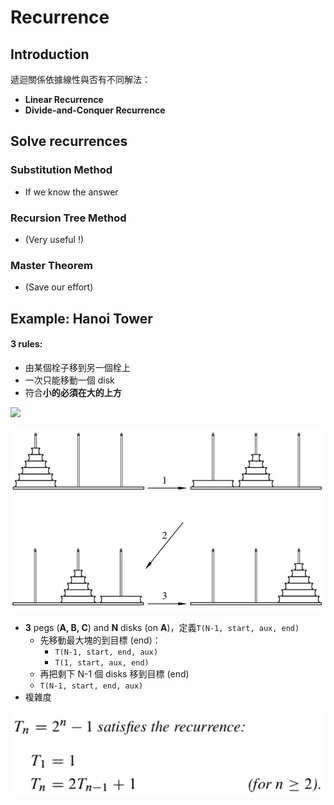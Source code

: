 # Recurrence

## Introduction

遞迴關係依據線性與否有不同解法：

* **Linear Recurrence**
* **Divide-and-Conquer Recurrence**

## Solve recurrences

### Substitution Method

* If we know the answer

### Recursion Tree Method

*  \(Very useful !\) 

### Master Theorem

* \(Save our effort\)



## Example: Hanoi Tower 

#### 3 rules: 

* 由某個栓子移到另一個栓上
* 一次只能移動一個 disk
* 符合**小的必須在大的上方**

![](https://www.dropbox.com/s/bqpx6jipwdey8xc/Screenshot%202018-09-30%2000.52.40.png?dl=0)

![Mathematics for Computer Science, Eric Lehman](../.gitbook/assets/image%20%2817%29.png)

* **3** pegs \(**A, B, C**\) and **N** disks \(on **A**\)，定義`T(N-1, start, aux, end)`
  * 先移動最大塊的到目標 \(end\)：
    * `T(N-1, start, end, aux)`
    * `T(1, start, aux, end)`
  *  再把剩下 N-1 個 disks 移到目標 \(end\)
    * `T(N-1, start, end, aux)`
* 複雜度

![](../.gitbook/assets/image%20%2822%29.png)


